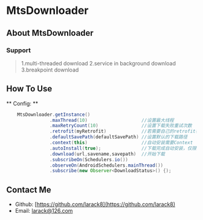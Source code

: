# MtsDownloader

## About MtsDownloader

### Support
>1.multi-threaded download
>2.service in background download
>3.breakpoint download


## How To Use

 ** Config: **

 ```java
 	 MtsDownloader.getInstance()
                 .maxThread(10)                    //设置最大线程
                 .maxRetryCount(10)                //设置下载失败重试次数
                 .retrofit(myRetrofit)             //若需要自己的retrofit客户端,可在这里指定
                 .defaultSavePath(defaultSavePath) //设置默认的下载路径
                 .context(this)                    //自动安装需要Context
                 .autoInstall(true);               //下载完成自动安装，仅限7.0以下，7.0以上自行提供FileProvider
                 .download(url,savename,savepath)  //开始下载
                 .subscribeOn(Schedulers.io())
                 .observeOn(AndroidSchedulers.mainThread())
                 .subscribe(new Observer<DownloadStatus>() {);
 ```


## Contact Me
- Github:  [https://github.com/larack8](https://github.com/larack8)
- Email:   larack@126.com

